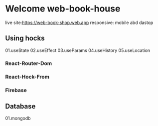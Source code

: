 # Welcome web-book-house

live site:https://web-book-shop.web.app
responsive: mobile abd dastop

## Using hocks
01.useState
02.useEffect
03.useParams
04.useHistory
05.useLocation



### React-Router-Dom
### React-Hock-From


### Firebase

## Database
01.mongodb







